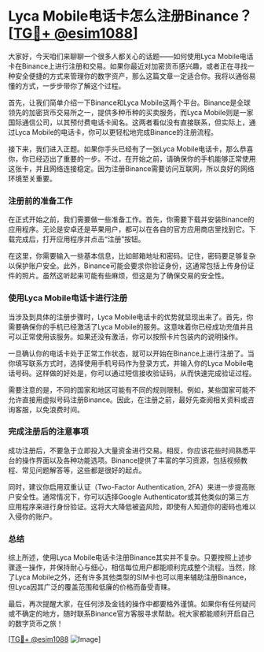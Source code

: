 # Lyca Mobile电话卡怎么注册Binance？[[TG💪+ @esim1088](https://t.me/s/esim1088)]

大家好，今天咱们来聊聊一个很多人都关心的话题——如何使用Lyca Mobile电话卡在Binance上进行注册和交易。如果你最近对加密货币感兴趣，或者正在寻找一种安全便捷的方式来管理你的数字资产，那么这篇文章一定适合你。我将以通俗易懂的方式，一步步带你了解这个过程。

首先，让我们简单介绍一下Binance和Lyca Mobile这两个平台。Binance是全球领先的加密货币交易所之一，提供多种币种的买卖服务，而Lyca Mobile则是一家国际通信公司，以其预付费电话卡闻名。这两者看似没有直接联系，但实际上，通过Lyca Mobile的电话卡，你可以更轻松地完成Binance的注册流程。

接下来，我们进入正题。如果你手头已经有了一张Lyca Mobile电话卡，那么恭喜你，你已经迈出了重要的一步。不过，在开始之前，请确保你的手机能够正常使用这张卡，并且网络连接稳定。因为注册Binance需要访问互联网，所以良好的网络环境至关重要。

### 注册前的准备工作

在正式开始之前，我们需要做一些准备工作。首先，你需要下载并安装Binance的应用程序。无论是安卓还是苹果用户，都可以在各自的官方应用商店里找到它。下载完成后，打开应用程序并点击“注册”按钮。

在这里，你需要输入一些基本信息，比如邮箱地址和密码。记住，密码要足够复杂以保护账户安全。此外，Binance可能会要求你验证身份，这通常包括上传身份证件的照片。虽然这听起来可能有些麻烦，但这是为了确保交易的安全性。

### 使用Lyca Mobile电话卡进行注册

当涉及到具体的注册步骤时，Lyca Mobile电话卡的优势就显现出来了。首先，你需要确保你的手机已经激活了Lyca Mobile的服务。这意味着你已经成功充值并且可以正常使用该服务。如果还没有激活，你可以按照卡片包装内的说明操作。

一旦确认你的电话卡处于正常工作状态，就可以开始在Binance上进行注册了。当你填写联系方式时，选择使用手机号码作为登录方式，并输入你的Lyca Mobile电话号码。这样做的好处是，你可以通过短信接收验证码，从而快速完成验证过程。

需要注意的是，不同的国家和地区可能有不同的规则限制。例如，某些国家可能不允许直接用虚拟号码注册Binance。因此，在注册之前，最好先查阅相关资料或咨询客服，以免浪费时间。

### 完成注册后的注意事项

成功注册后，不要急于立即投入大量资金进行交易。相反，你应该花些时间熟悉平台的操作界面以及各种功能选项。Binance提供了丰富的学习资源，包括视频教程、常见问题解答等，这些都是很好的起点。

同时，建议你启用双重认证（Two-Factor Authentication, 2FA）来进一步提高账户安全性。通常情况下，你可以选择Google Authenticator或其他类似的第三方应用程序来进行身份验证。这将大大降低被盗风险，即使有人知道你的密码也难以入侵你的账户。

### 总结

综上所述，使用Lyca Mobile电话卡注册Binance其实并不复杂。只要按照上述步骤逐一操作，并保持耐心与细心，相信每位用户都能顺利完成整个流程。当然，除了Lyca Mobile之外，还有许多其他类型的SIM卡也可以用来辅助注册Binance，但Lyca因其广泛的覆盖范围和低廉的价格而备受青睐。

最后，再次提醒大家，在任何涉及金钱的操作中都要格外谨慎。如果你有任何疑问或不确定的地方，随时联系Binance官方客服寻求帮助。祝大家都能顺利开启自己的数字货币之旅！

[[TG💪+ @esim1088](https://t.me/s/esim1088) ![Image](https://i.postimg.cc/4NQfJmqS/Snipaste-2025-05-13-00-14-12.png)]